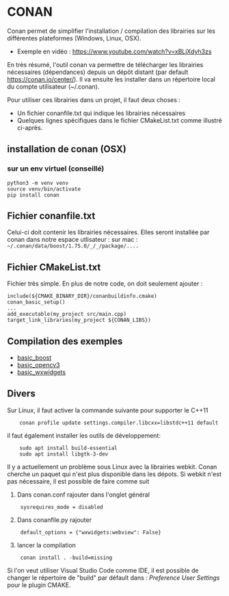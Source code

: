 # CONAN

Conan permet de simplifier l'installation / compilation des librairies sur les différentes plateformes (Windows, Linux, OSX).

 - Exemple en vidéo : https://www.youtube.com/watch?v=xBLjXdyh3zs

En très résumé, l'outil conan va permettre de télécharger les librairies nécessaires (dépendances) depuis un dépôt distant (par default https://conan.io/center/). Il va ensuite les installer dans un répertoire local du compte utilisateur  (~/.conan).

Pour utiliser ces librairies dans un projet, il faut deux choses :

- Un fichier conanfile.txt qui indique les librairies nécessaires
- Quelques lignes spécifiques dans le fichier CMakeList.txt comme illustré ci-après.

## installation de conan (OSX) 

### sur un env virtuel (conseillé)

    python3 -m venv venv
    source venv/bin/activate
    pip install conan

## Fichier conanfile.txt

Celui-ci doit contenir les librairies nécessaires. Elles seront installée par conan dans notre espace utlisateur :
sur mac : `~/.conan/data/boost/1.75.0/_/_/package/....`

## Fichier CMakeList.txt

Fichier très simple. En plus de notre code, on doit seulement ajouter :

    include(${CMAKE_BINARY_DIR}/conanbuildinfo.cmake)
    conan_basic_setup()
    ...
    add_executable(my_project src/main.cpp)
    target_link_libraries(my_project ${CONAN_LIBS})

## Compilation des exemples

- [basic_boost](/basic_boost/README.md)
- [basic_opencv3](/basic_opencv3/README.md)
- [basic_wxwidgets](/basic_wxwidgets/README.md)

## Divers

Sur Linux, il faut activer la commande suivante pour supporter le C++11

        conan profile update settings.compiler.libcxx=libstdc++11 default

il faut également installer les outils de développement:

        sudo apt install build-essential
        sudo apt install libgtk-3-dev

Il y a actuellement un problème sous Linux avec la librairies webkit. Conan cherche un paquet qui n'est plus disponible dans les dépots. Si webkit n'est pas nécessaire, il est possible de faire comme suit

1. Dans conan.conf rajouter dans l'onglet général

        sysrequires_mode = disabled

2. Dans conanfile.py rajouter 

        default_options = {"wxwidgets:webview": False}

3. lancer la compilation 

        conan install . -build=missing

Si l'on veut utiliser Visual Studio Code comme IDE, il est possible de changer le répertoire de "build" par défault dans : _Preference User Settings_ pour le plugin CMAKE.



